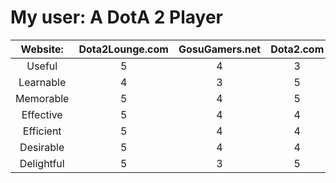 My user: A DotA 2 Player
========

 Website:   | Dota2Lounge.com | GosuGamers.net | Dota2.com 
:----------:|:---------------:|:--------------:|:---------:
 Useful     |        5        |       4        |     3     
 Learnable  |        4        |       3        |     5     
 Memorable  |        5        |       4        |     5     
 Effective  |        5        |       4        |     4     
 Efficient  |        5        |       4        |     4     
 Desirable  |        5        |       4        |     4     
 Delightful |        5        |       3        |     5     